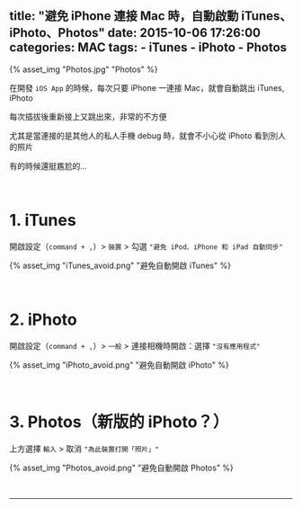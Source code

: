 title: "避免 iPhone 連接 Mac 時，自動啟動 iTunes、iPhoto、Photos"
date: 2015-10-06 17:26:00
categories: MAC
tags:
    - iTunes
    - iPhoto
    - Photos
---

{% asset_img "Photos.jpg" "Photos" %}

在開發 `iOS App` 的時候，每次只要 iPhone 一連接 Mac，就會自動跳出 iTunes, iPhoto

每次插拔後重新接上又跳出來，非常的不方便

尤其是當連接的是其他人的私人手機 debug 時，就會不小心從 iPhoto 看到別人的照片

有的時候還挺尷尬的...

<br>

# 1. iTunes

開啟設定（`command + ,`）> `裝置` > 勾選 `"避免 iPod、iPhone 和 iPad 自動同步"`

{% asset_img "iTunes_avoid.png" "避免自動開啟 iTunes" %}

<br>

# 2. iPhoto

開啟設定（`command + ,`）> `一般` > 連接相機時開啟：選擇 `"沒有應用程式"`

{% asset_img "iPhoto_avoid.png" "避免自動開啟 iPhoto" %}

<br>

# 3. Photos（新版的 iPhoto？）

上方選擇 `輸入` > 取消 `"為此裝置打開「照片」"`

{% asset_img "Photos_avoid.png" "避免自動開啟 Photos" %}

<br>

---

<br>
